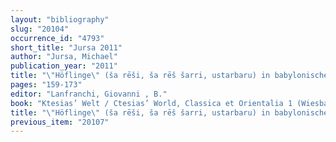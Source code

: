 ```yaml
---
layout: "bibliography"
slug: "20104"
occurrence_id: "4793"
short_title: "Jursa 2011"
author: "Jursa, Michael"
publication_year: "2011"
title: "\"Höflinge\" (ša rēši, ša rēš šarri, ustarbaru) in babylonischen Quellen des ersten Jahrtausends"
pages: "159-173"
editor: "Lanfranchi, Giovanni , B."
book: "Ktesias’ Welt / Ctesias’ World, Classica et Orientalia 1 (Wiesbaden)"
title: "\"Höflinge\" (ša rēši, ša rēš šarri, ustarbaru) in babylonischen Quellen des ersten Jahrtausends"
previous_item: "20107"
---
```

